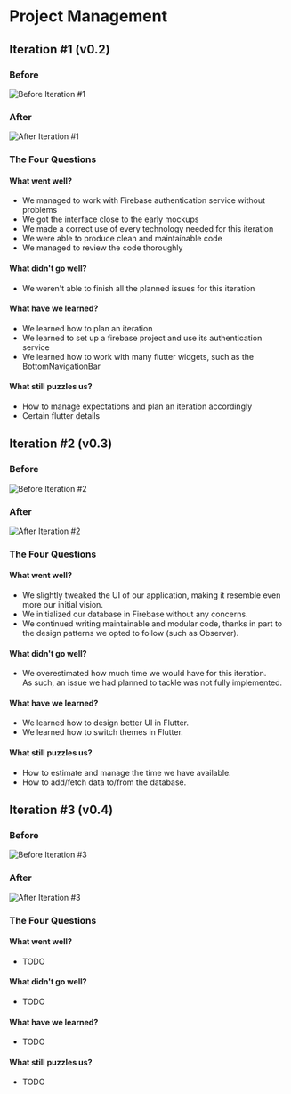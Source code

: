 # Project Management

## Iteration #1 (v0.2)
### Before
![Before Iteration #1](https://user-images.githubusercontent.com/93825634/227393125-b9a491c5-f8ac-4c36-81ae-66c89bea7ef2.png)

### After
![After Iteration #1](https://user-images.githubusercontent.com/93825634/228089758-cd6eaaec-ee96-4e1a-aa01-1f05f3e45454.png)

### The Four Questions

#### What went well?
- We managed to work with Firebase authentication service without problems
- We got the interface close to the early mockups
- We made a correct use of every technology needed for this iteration
- We were able to produce clean and maintainable code
- We managed to review the code thoroughly

#### What didn't go well?
- We weren't able to finish all the planned issues for this iteration

#### What have we learned?
- We learned how to plan an iteration
- We learned to set up a firebase project and use its authentication service
- We learned how to work with many flutter widgets, such as the BottomNavigationBar

#### What still puzzles us?
- How to manage expectations and plan an iteration accordingly
- Certain flutter details

## Iteration #2 (v0.3)

### Before
![Before Iteration #2](https://user-images.githubusercontent.com/93825634/232320806-bf5258b4-f243-4f25-973f-96acf342df6d.png)

### After
![After Iteration #2](https://user-images.githubusercontent.com/93825634/232934899-40a4fa16-6f58-468d-8f3d-66203abf6fc9.png)

### The Four Questions

#### What went well?
- We slightly tweaked the UI of our application, making it resemble even more our initial vision.
- We initialized our database in Firebase without any concerns.
- We continued writing maintainable and modular code, thanks in part to the design patterns we opted to follow (such as Observer).

#### What didn't go well?
- We overestimated how much time we would have for this iteration. <br>As such, an issue we had planned to tackle was not fully implemented.

#### What have we learned?
- We learned how to design better UI in Flutter.
- We learned how to switch themes in Flutter.

#### What still puzzles us?
- How to estimate and manage the time we have available.
- How to add/fetch data to/from the database.

## Iteration #3 (v0.4)

### Before
![Before Iteration #3](https://user-images.githubusercontent.com/93825634/235809283-ffb9ce57-81df-4bf2-90f9-85c9d704d170.png)

### After
![After Iteration #3](https://user-images.githubusercontent.com/93825634/235809503-7219c0ee-0927-4521-bd12-60b915af2c48.png)

### The Four Questions

#### What went well?
- TODO

#### What didn't go well?
- TODO

#### What have we learned?
- TODO

#### What still puzzles us?
- TODO
